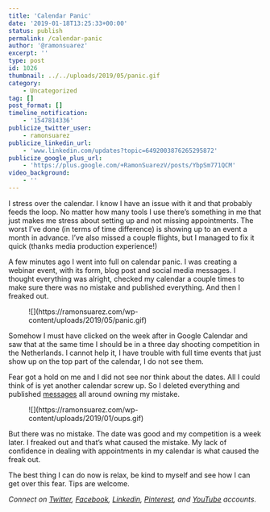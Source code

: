 ```yaml
---
title: 'Calendar Panic'
date: '2019-01-18T13:25:33+00:00'
status: publish
permalink: /calendar-panic
author: '@ramonsuarez'
excerpt: ''
type: post
id: 1026
thumbnail: ../../uploads/2019/05/panic.gif
category:
    - Uncategorized
tag: []
post_format: []
timeline_notification:
    - '1547814336'
publicize_twitter_user:
    - ramonsuarez
publicize_linkedin_url:
    - 'www.linkedin.com/updates?topic=6492003876265295872'
publicize_google_plus_url:
    - 'https://plus.google.com/+RamonSuarezV/posts/YbpSm771QCM'
video_background:
    - ''
---
```

I stress over the calendar. I know I have an issue with it and that probably feeds the loop. No matter how many tools I use there’s something in me that just makes me stress about setting up and not missing appointments. The worst I’ve done (in terms of time difference) is showing up to an event a month in advance. I’ve also missed a couple flights, but I managed to fix it quick (thanks media production experience!)

A few minutes ago I went into full on calendar panic. I was creating a webinar event, with its form, blog post and social media messages. I thought everything was alright, checked my calendar a couple times to make sure there was no mistake and published everything. And then I freaked out.

<div class="wp-block-image"><figure class="aligncenter">![](https://ramonsuarez.com/wp-content/uploads/2019/05/panic.gif)</figure></div>Somehow I must have clicked on the week after in Google Calendar and saw that at the same time I should be in a three day shooting competition in the Netherlands. I cannot help it, I have trouble with full time events that just show up on the top part of the calendar, I do not see them.

Fear got a hold on me and I did not see nor think about the dates. All I could think of is yet another calendar screw up. So I deleted everything and published [messages](https://www.facebook.com/ramonsuarezdotcom/videos/216479465970648/?__xts__%5B0%5D=68.ARD-tGxf_os04p-sO00RfTZC-Ev60DVqbC_o7_b-VFjsDYw2Fl0eRTszns9pdE7TNMwyA2g2WgNWwzD9rIW-3X8rigYlRWkX5el-t-5PlnwbmHDgHARK0-m-vYfbJVpz2YZlamqEYjfOzEb6xGnywkF6IF1HA8tnX3JpAvwHxpi22Ajmz2JQR5o4PDadMoj-UStRHsd5YWiZZBT9nbB-rv-TqZN9DMQW9ekUzcNQFrYYBDe-9x3-aJ3sAL1u8NBSYX_kmcBV3qOx1JITgrSzpwjqjrzsTJeclMrxcnmryE7GI-AjjEYh9EpeVIaw6smjKkJEgZiV8yuAwSxw5P_OoSzmRSIT5_NJ&__tn__=-R) all around owning my mistake.

<div class="wp-block-image"><figure class="aligncenter">![](https://ramonsuarez.com/wp-content/uploads/2019/01/oups.gif)</figure></div>But there was no mistake. The date was good and my competition is a week later. I freaked out and that’s what caused the mistake. My lack of confidence in dealing with appointments in my calendar is what caused the freak out.

The best thing I can do now is relax, be kind to myself and see how I can get over this fear. Tips are welcome.

*Connect on [Twitter](https://twitter.com/ramonsuarez), [Facebook](https://www.facebook.com/ramonsuarezdotcom), [Linkedin](https://www.linkedin.com/in/ramonsuarez/), [Pinterest](https://www.pinterest.com/ramonsuarez/), and [YouTube](https://www.youtube.com/ramonsuarezv) accounts.*